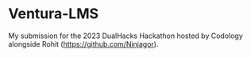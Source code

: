 # Ventura-LMS
My submission for the 2023 DualHacks Hackathon hosted by Codology alongside Rohit (https://github.com/Ninjagor).
